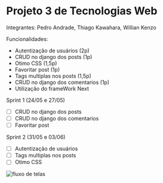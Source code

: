 # Projeto 3 de Tecnologias Web

Integrantes: Pedro Andrade, Thiago Kawahara, Willian Kenzo

Funcionalidades:
- Autentização de usuários (2p)
- CRUD no django dos posts (1p)
- Otimo CSS (1,5p)
- Favoritar post (1p)
- Tags multiplas nos posts (1,5p) 
- CRUD no django dos comentarios (1p)
- Utilização do frameWork Next

Sprint 1 (24/05 e 27/05)
  - [ ] CRUD no django dos posts
  - [ ] CRUD no django dos comentarios
  - [ ] Favoritar post

Sprint 2 (31/05 e 03/06)
  - [ ] Autentização de usuários
  - [ ] Tags multiplas nos posts
  - [ ] Otimo CSS

![fluxo de telas](https://user-images.githubusercontent.com/71990438/169356552-394c481d-466f-4b10-aba3-6d4236a38586.png)


